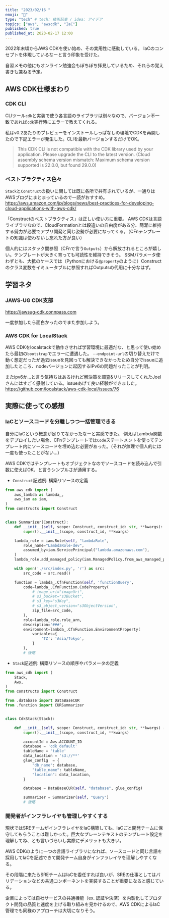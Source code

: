 ```yaml
---
title: "2023/02/16 "
emoji: "📑"
type: "tech" # tech: 技術記事 / idea: アイデア
topics: ["aws", "awscdk", "IaC"]
published: true
published_at: 2023-02-17 12:00
---
```


2022年末頃からAWS CDKを使い始め、その実用性に感動している。
IaCのコンセプトを体現しているなーと言う印象を受けた。

自習メモの他にもオンライン勉強会もぼちぼち拝見しているため、それらの覚え書きも兼ねる予定。

## AWS CDK仕様まわり

### CDK CLI
CLIツール`cdk`と実装で使う各言語のライブラリは別々なので、バージョン不一致であれば`cdk`実行時にエラーで教えてくれる。

私はv0.2あたりのプレビューをインストールしっぱなしの環境でCDKを再開したので下記エラーが発生した。CLIを最新バージョンするだけでOK。

> This CDK CLI is not compatible with the CDK library used by your application. Please upgrade the CLI to the latest version.
(Cloud assembly schema version mismatch: Maximum schema version supported is 22.0.0, but found 29.0.0)


### ベストプラクティス色々
`Stack`と`Construct`の扱いに関しては既に各所で共有されているが、一通りはAWSブログにまとまっているので一読がおすすめ。
https://aws.amazon.com/jp/blogs/news/best-practices-for-developing-cloud-applications-with-aws-cdk/

「Constructのベストプラクティス」は正しい使い方に重要。
AWS CDKは言語ライブラリなので、CloudFormationとは段違いの自由度がある分、簡潔に維持する努力が必要でアプリ開発と同じ姿勢が必要になってくる。（CFnテンプレートの知識は使わないし忘れた方が良い）

個人的にはスタック間参照（CFnで言う`Outputs`）から解放されるところが嬉しい。テンプレートが大きく育っても可読性を維持できそう。
SSMパラメータ使わずとも、大抵のケースでは（Pythonにおける`@property`のように）Constructのクラス変数をイミュータブルに参照すればOutputsの代用に十分なはず。


## 学習ネタ

### JAWS-UG CDK支部
https://jawsug-cdk.connpass.com

一度参加したら面白かったのでまた参加しよう。


### AWS CDK for LocalStack
AWS CDKをlocalstackで動作させれば学習環境に最適だな、と思って使い始めたら最初の`bootstrap`でエラーに遭遇した。
`--endpoint-url`の切り替えだけで動く想定だったが過去issueを見回っても解決できなかったため自分でissueに追加したところ、nodeバージョンに起因するIPv6の問題だったことが判明。

またipv6か...と言う気持ちはあるけれど解決策を調査&リリースしてくれたJoelさんにはすごく感謝している。issueあげて良い経験ができました。
https://github.com/localstack/aws-cdk-local/issues/76


## 実際に使っての感想

### IaCとソースコードを分離しつつ一括管理できる
自分にIaCという概念が足りてなかったなーと実感できた。
例えばLambda関数をデプロイしたい場合、CFnテンプレートでは`Code`ステートメントを使ってテンプレート内にソースコードを埋め込む必要があった。（それが無理で個人的には一度も使ったことがない...）

AWS CDKではテンプレートもオブジェクトなのでソースコードを読み込んで引数に使えばOK、と言うシンプルさが通用する。

- `Construct`記述例: 構築リソースの定義
```python
from aws_cdk import (
    aws_lambda as lambda_,
    aws_iam as iam,
)
from constructs import Construct


class Summarizer(Construct):
    def __init__(self, scope: Construct, construct_id: str, **kwargs):
        super().__init__(scope, construct_id, **kwargs)

    lambda_role = iam.Role(self, "lambdaRole",
        role_name="LambdaRole-dev",
        assumed_by=iam.ServicePrincipal("lambda.amazonaws.com"),
    )
    lambda_role.add_managed_policy(iam.ManagedPolicy.from_aws_managed_policy_name('service-role/AWSLambdaBasicExecutionRole'))

    with open('./src/index.py', 'r') as src:
        src_code = src.read()

    function = lambda_.CfnFunction(self, 'functionQuery',
        code=lambda_.CfnFunction.CodeProperty(
            # image_uri="imageUri",
            # s3_bucket="s3Bucket",
            # s3_key="s3Key",
            # s3_object_version="s3ObjectVersion",
            zip_file=src_code,
        ),
        role=lambda_role.role_arn,
        description='###',
        environment=lambda_.CfnFunction.EnvironmentProperty(
            variables={
                'TZ': 'Asia/Tokyo',
            }
        ),
        # 後略
```

- `Stack`記述例: 構築リソースの順序やパラメータの定義
```python
from aws_cdk import (
    Stack,
    Aws,
)
from constructs import Construct

from .database import DataBaseCUR
from .function import CURSummarizer


class CdkStack(Stack):

    def __init__(self, scope: Construct, construct_id: str, **kwargs) -> None:
        super().__init__(scope, construct_id, **kwargs)

        accountId = Aws.ACCOUNT_ID
        database = 'cdk_default'
        tableName = 'table'
        data_location = 's3://**'
        glue_config  = {
            "db_name": database,
            "table_name": tableName,
            "location": data_location,
        }

        database = DataBaseCUR(self, "database", glue_config)

        summarizer = Summarizer(self, "Query")
        # 後略
```

### 開発者がインフラレイヤも管理しやすくする
現状ではSREチームがインフラレイヤをIaC構築しても、IaCごと開発チームに保守してもらうことは難しかった。巨大なプレーンテキストのテンプレート設定を理解してね、とも言いづらいし実際にデメリットも大きい。

AWS CDKのように一つの言語ライブラリになれば、ソースコードと同じ言語を採用してIaCを記述できて開発チーム自身がインフラレイヤを理解しやすくなる。

その段階に来たらSREチームはIaCを委任すれば良いが、SREの仕事としてはバリデーションなどの共通コンポーネントを実装することが重要になると感じている。

企業によっては自社サービスの共通機能（ex. 認証や決済）を内製化してプロダクト開発の品質と速度を上げる取り組みを見かけるので、AWS CDKによるIaC管理でも同様のアプローチは大切になりそう。

